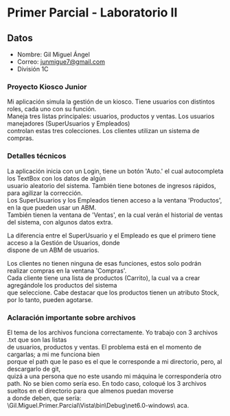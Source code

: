 # Primer Parcial - Laboratorio II

## Datos
- Nombre: Gil Miguel Ángel
- Correo: junmigue7@gmail.com
- División 1C

### Proyecto Kiosco Junior
Mi aplicación simula la gestión de un kiosco. Tiene usuarios con distintos roles, cada uno con su función.  
Maneja tres listas principales: usuarios, productos y ventas. Los usuarios manejadores (SuperUsuarios y Empleados)  
controlan estas tres colecciones. Los clientes utilizan un sistema de compras.

### Detalles técnicos
La aplicación inicia con un Login, tiene un botón 'Auto.' el cual autocompleta los TextBox con los datos de algún  
usuario aleatorio del sistema. También tiene botones de ingresos rápidos, para agilizar la corrección.  
Los SuperUsuarios y los Empleados tienen acceso a la ventana 'Productos', en la que pueden usar un ABM.  
También tienen la ventana de 'Ventas', en la cual verán el historial de ventas del sistema, con algunos datos extra.  

La diferencia entre el SuperUsuario y el Empleado es que el primero tiene acceso a la Gestión de Usuarios, donde  
dispone de un ABM de usuarios.  

Los clientes no tienen ninguna de esas funciones, estos solo podrán realizar compras en la ventana 'Compras'.  
Cada cliente tiene una lista de productos (Carrito), la cual va a crear agregándole los productos del sistema  
que seleccione. Cabe destacar que los productos tienen un atributo Stock, por lo tanto, pueden agotarse.  

### Aclaración importante sobre archivos
El tema de los archivos funciona correctamente. Yo trabajo con 3 archivos .txt que son las listas  
de usuarios, productos y ventas. El problema está en el momento de cargarlas; a mi me funciona bien  
porque el path que le paso es el que le corresponde a mi directorio, pero, al descargarlo de git,  
quizá a una persona que no este usando mi máquina le correspondería otro path. No se bien como sería eso. En todo caso, coloqué los 3 archivos sueltos en el directorio para que almenos puedan moverse  
a donde deben, que sería: \Gil.Miguel.Primer.Parcial\Vista\bin\Debug\net6.0-windows\ aca.  
